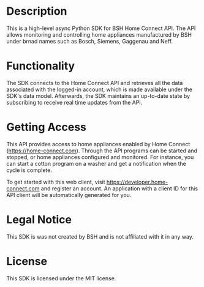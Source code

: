 
# Description
This is a high-level async Python SDK for BSH Home Connect API. The API allows monitoring and controlling home appliances manufactured by BSH under brnad names such as Bosch, Siemens, Gaggenau and Neff.  

# Functionality
The SDK connects to the Home Connect API and retrieves all the data associated with the logged-in account, which is made available under the SDK's data model. Afterwards, the SDK maintains an up-to-date state by subscribing to receive real time updates from the API.

# Getting Access
This API provides access to home appliances enabled by Home Connect
(https://home-connect.com). Through the API programs can be started and
stopped, or home appliances configured and monitored. For instance, you can
start a cotton program on a washer and get a notification when the cycle is
complete.

To get started with this web client, visit https://developer.home-connect.com
and register an account. An application with a client ID for this API client
will be automatically generated for you.

# Legal Notice
This SDK is was not created by BSH and is not affiliated with it in any way.

# License
This SDK is licensed under the MIT license.
